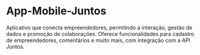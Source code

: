 # App-Mobile-Juntos
Aplicativo que conecta empreendedores, permitindo a interação, gestão de dados e promoção de colaborações. Oferece funcionalidades para cadastro de empreendedores, comentários e muito mais, com integração com a API Juntos.
